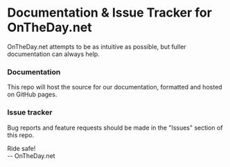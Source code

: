 # Documentation & Issue Tracker for OnTheDay.net

OnTheDay.net attempts to be as intuitive as possible, but fuller documentation can always help.

### Documentation

This repo will host the source for our documentation, formatted and hosted on GitHub pages.

### Issue tracker

Bug reports and feature requests should be made in the "Issues" section of this repo.

Ride safe!\
-- OnTheDay.net

